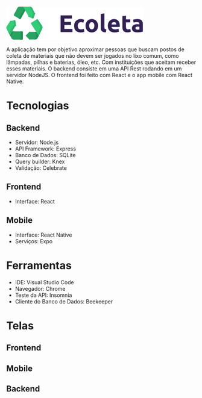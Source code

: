 ![Ecoleta](web/src/assets/logo.svg "Ecoleta")

A aplicação tem por objetivo aproximar pessoas que buscam postos de coleta de materiais que não devem ser jogados no lixo comum, como lâmpadas, pilhas e baterias, óleo, etc. Com instituições que aceitam receber esses materiais. O backend consiste em uma API Rest rodando em um servidor NodeJS. O frontend foi feito com React e o app mobile com React Native.

# Tecnologias

## Backend
- Servidor: Node.js
- API Framework: Express
- Banco de Dados: SQLite
- Query builder: Knex
- Validação: Celebrate

## Frontend
- Interface: React

## Mobile
- Interface: React Native
- Serviços: Expo

# Ferramentas
- IDE: Visual Studio Code
- Navegador: Chrome
- Teste da API: Insomnia
- Cliente do Banco de Dados: Beekeeper
 
# Telas

## Frontend

## Mobile

## Backend




